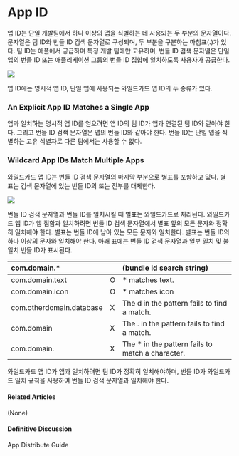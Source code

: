 # App ID

앱 ID는 단일 개발팀에서 하나 이상의 앱을 식별하는 데 사용되는 두 부분의 문자열이다. 문자열은 팀 ID와 번들 ID 검색 문자열로 구성되며, 두 부분을 구분하는 마침표\(.\)가 있다. 팀 ID는 애플에서 공급하며 특정 개발 팀에만 고유하며, 번들 ID 검색 문자열은 단일 앱의 번들 ID 또는 애플리케이션 그룹의 번들 ID 집합에 일치하도록 사용자가 공급한다.

![](file:///Users/BLU/TIL/iOS/Cocoa-Core-Competencies/Images/app_ids_2x.png?lastModify=1572840626)

앱 ID에는 명시적 앱 ID, 단일 앱에 사용되는 와일드카드 앱 ID의 두 종류가 있다.

### An Explicit App ID Matches a Single App

앱과 일치하는 명시적 앱 ID를 얻으려면 앱 ID의 팀 ID가 앱과 연결된 팀 ID와 같아야 한다. 그리고 번들 ID 검색 문자열은 앱의 번들 ID와 같아야 한다. 번들 ID는 단일 앱을 식별하는 고유 식별자로 다른 팀에서는 사용할 수 없다.

### Wildcard App IDs Match Multiple Apps

와일드카드 앱 ID는 번들 ID 검색 문자열의 마지막 부분으로 별표를 포함하고 있다. 별표는 검색 문자열에 있는 번들 ID의 또는 전부를 대체한다.

![](file:///Users/BLU/TIL/iOS/Cocoa-Core-Competencies/Images/app_ids_wildcard_2x.png?lastModify=1572840626)

번들 ID 검색 문자열과 번들 ID를 일치시킬 때 별표는 와일드카드로 처리된다. 와일드카드 앱 ID가 앱 집합과 일치하려면 번들 ID 검색 문자열에서 별표 앞의 모든 문자와 정확히 일치해야 한다. 별표는 번들 ID에 남아 있는 모든 문자와 일치한다. 별표는 번들 ID의 하나 이상의 문자와 일치해야 한다. 아래 표에는 번들 ID 검색 문자열과 일부 일치 및 불일치 번들 ID가 표시된다.

| com.domain.\* |  | \(bundle id search string\) |
| :--- | :--- | :--- |
| com.domain.text | O | \* matches text. |
| com.domain.icon | O | \* matches icon |
| com.otherdomain.database | X | The d in the pattern fails to find a match. |
| com.domain | X | The . in the pattern fails to find a match. |
| com.domain. | X | The \* in the pattern fails to match a character. |

와일드카드 앱 ID가 앱과 일치하려면 팀 ID가 정확히 일치해야하며, 번들 ID가 와일드카드 일치 규칙을 사용하여 번들 ID 검색 문자열과 일치해야 한다.

#### Related Articles

\(None\)

#### Definitive Discussion

App Distribute Guide

